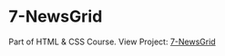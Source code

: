 # 7-NewsGrid
Part of HTML &amp; CSS Course.
View Project: [7-NewsGrid](https://skullcrusher370.github.io/7-NewsGrid/)

